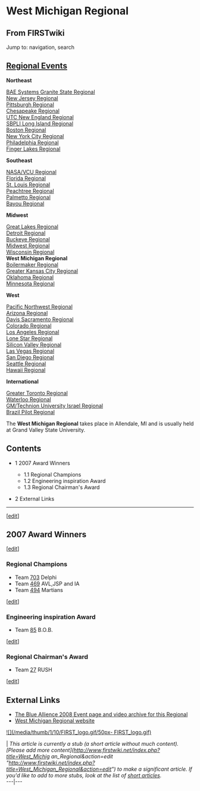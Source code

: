 # West Michigan Regional

## From FIRSTwiki

Jump to: navigation, search

## [Regional Events](Index_of_Regionals "Index of Regionals")

**Northeast**

[BAE Systems Granite State Regional](BAE_Systems_Granite_State_Regional "BAE Systems Granite
State Regional")<br>
[New Jersey Regional](New_Jersey_Regional "New Jersey Regional")<br>
[Pittsburgh Regional](Pittsburgh_Regional "Pittsburgh Regional")<br>
[Chesapeake Regional](Chesapeake_Regional "Chesapeake Regional")<br>
[UTC New England Regional](UTC_New_England_Regional "UTC New
England Regional")<br>
[SBPLI Long Island Regional](SBPLI_Long_Island_Regional "SBPLI Long
Island Regional")<br>
[Boston Regional](Boston_Regional "Boston Regional")<br>
[New York City Regional](New_York_City_Regional "New York City
Regional")<br>
[Philadelphia Regional](Philadelphia_Regional "Philadelphia
Regional")<br>
[Finger Lakes Regional](Finger_Lakes_Regional "Finger Lakes
Regional")

**Southeast**

[NASA/VCU Regional](NASA/VCU_Regional "NASA/VCU Regional")<br>
[Florida Regional](Florida_Regional "Florida Regional")<br>
[St. Louis Regional](St._Louis_Regional "St. Louis Regional")<br>
[Peachtree Regional](Peachtree_Regional "Peachtree Regional")<br>
[Palmetto Regional](Palmetto_Regional "Palmetto Regional")<br>
[Bayou Regional](Bayou_Regional "Bayou Regional")

**Midwest**

[Great Lakes Regional](Great_Lakes_Regional "Great Lakes Regional")<br>
[Detroit Regional](Detroit_Regional "Detroit Regional")<br>
[Buckeye Regional](Buckeye_Regional "Buckeye Regional")<br>
[Midwest Regional](Midwest_Regional "Midwest Regional")<br>
[Wisconsin Regional](Wisconsin_Regional "Wisconsin Regional")<br>
**West Michigan Regional**<br>
[Boilermaker Regional](Boilermaker_Regional "Boilermaker Regional")<br>
[Greater Kansas City Regional](Greater_Kansas_City_Regional "Greater Kansas City Regional")<br>
[Oklahoma Regional](Oklahoma_Regional "Oklahoma Regional")<br>
[Minnesota Regional](Minnesota_Regional "Minnesota Regional")

**West**

[Pacific Northwest Regional](Pacific_Northwest_Regional "Pacific
Northwest Regional")<br>
[Arizona Regional](Arizona_Regional "Arizona Regional")<br>
[Davis Sacramento Regional](Davis_Sacramento_Regional "Davis
Sacramento Regional")<br>
[Colorado Regional](Colorado_Regional "Colorado Regional")<br>
[Los Angeles Regional](Los_Angeles_Regional "Los Angeles Regional")<br>
[Lone Star Regional](Lone_Star_Regional "Lone Star Regional")<br>
[Silicon Valley Regional](Silicon_Valley_Regional "Silicon Valley
Regional")<br>
[Las Vegas Regional](Las_Vegas_Regional "Las Vegas Regional")<br>
[San Diego Regional](San_Diego_Regional "San Diego Regional")<br>
[Seattle Regional](Seattle_Regional "Seattle Regional")<br>
[Hawaii Regional](Hawaii_Regional "Hawaii Regional")

**International**

[Greater Toronto Regional](Greater_Toronto_Regional "Greater
Toronto Regional")<br>
[Waterloo Regional](Waterloo_Regional "Waterloo Regional")<br>
[GM/Technion University Israel Regional](GM/Technion_University_Israel_Regional "GM/Technion
University Israel Regional")<br>
[Brazil Pilot Regional](Brazil_Pilot_Regional "Brazil Pilot
Regional")

The **West Michigan Regional** takes place in Allendale, MI and is usually held at Grand Valley State University.

## Contents

- 1 2007 Award Winners

  - 1.1 Regional Champions
  - 1.2 Engineering inspiration Award
  - 1.3 Regional Chairman's Award

- 2 External Links

--------------------------------------------------------------------------------

[[edit](/index.php?title=West_Michigan_Regional&action=edit&section=1 "Edit
section: 2007 Award Winners")]

## 2007 Award Winners

[[edit](/index.php?title=West_Michigan_Regional&action=edit&section=2 "Edit
section: Regional Champions")]

### Regional Champions

- Team [703](703 "703") Delphi
- Team [469](469 "469") AVL,JSP and IA
- Team [494](494 "494") Martians

[[edit](/index.php?title=West_Michigan_Regional&action=edit&section=3 "Edit
section: Engineering inspiration Award")]

### Engineering inspiration Award

- Team [85](85 "85") B.O.B.

[[edit](/index.php?title=West_Michigan_Regional&action=edit&section=4 "Edit
section: Regional Chairman's Award")]

### Regional Chairman's Award

- Team [27](27 "27") RUSH

[[edit](/index.php?title=West_Michigan_Regional&action=edit&section=5 "Edit
section: External Links")]

## External Links

- [The Blue Allience 2008 Event page and video archive for this Regional](http://www.thebluealliance.net/tbatv/event.php?eventid=164 "http://www.thebluealliance.net/tbatv/event.php?eventid=164")
- [West Michigan Regional website](http://www.westmichiganregional.com "http://www.westmichiganregional.com")

[![](/media/thumb/1/10/FIRST_logo.gif/50px-
FIRST_logo.gif)](Image:FIRST_logo.gif)

| _This article is currently a stub (a short article without much content). [Please add more content](http://www.firstwiki.net/index.php?title=West_Michig
an_Regional&action=edit "http://www.firstwiki.net/index.php?title=West_Michigan_Regional&action=edit") to make a significant article. If you'd like to add to more stubs, look at the list of [short articles](Special:Shortpages "Special:Shortpages")._<br>
---|---
